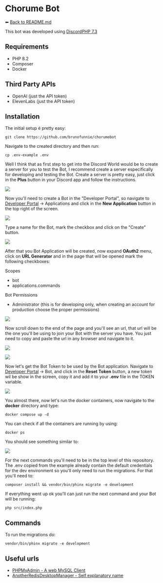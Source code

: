 # Chorume Bot

⬅ [Back to README.md](../README.md)

This bot was developed using [DiscordPHP 7.3](https://github.com/discord-php/DiscordPHP)

##  Requirements

- PHP 8.2
- Composer
- Docker

##  Third Party APIs

- OpenAI (just the API token)
- ElevenLabs (just the API token)

##  Installation

The initial setup é pretty easy:

    git clone https://github.com/brunofunnie/chorumebot

Navigate to the created directory and then run:

	cp .env-example .env

Well I think that as first step to get into the Discord World would be to create a server for you to test the Bot, I recommend create a server especifically for developing and testing the Bot. Create a server is pretty easy, just click in the **Plus** button in your Discord app and follow the instructions.

![](https://github.com/brunofunnie/chorumebot/blob/main/docs/images/0.jpg?raw=true)

Now you'll need to create a Bot in the "Developer Portal", so navigate to [Developer Portal](https://discord.com/developers/applications) -> Applications and click in the **New Application** button in the top right of the screen.

![](https://github.com/brunofunnie/chorumebot/blob/main/docs/images/1.jpg?raw=true)

Type a name for the Bot, mark the checkbox and click on the "Create" button.

![](https://github.com/brunofunnie/chorumebot/blob/main/docs/images/2.jpg?raw=true)

After that you Bot Application will be created, now expand **OAuth2** menu, click on **URL Generator** and in the page that will be opened mark the following checkboxes:

Scopes
- bot
- applications.commands

Bot Permissions
- Administrator (this is for developing only, when creating an account for production choose the proper permissions)

![](https://github.com/brunofunnie/chorumebot/blob/main/docs/images/3.jpg?raw=true)

Now scroll down to the end of the page and you'll see an url, that url will be the one you'll be using to join your Bot with the server you have. You just need to copy and paste the url in any browser and navigate to it.

![](https://github.com/brunofunnie/chorumebot/blob/main/docs/images/4.jpg?raw=true)

![](https://github.com/brunofunnie/chorumebot/blob/main/docs/images/5.jpg?raw=true)

Now let's get the Bot Token to be used by the Bot application. Navigate to [Developer Portal](https://discord.com/developers/applications)  -> Bot, and click in the **Reset Token** button, a new token wil be show in the screen, copy it and add it to your **.env** file in the TOKEN variable.

![](https://github.com/brunofunnie/chorumebot/blob/main/docs/images/6.jpg?raw=true)

You almost there, now let's run the docker containers, now navigate to the **docker** directory and type:

	docker compose up -d

You can check if all the containers are running by using:

	docker ps

You should see something similar to:

![](https://github.com/brunofunnie/chorumebot/blob/main/docs/images/7.jpg?raw=true)

For the next commands you'll need to be in the top level of this repository. The .env copied from the example already contain the default credentials for the dev environment so you'll only need to run the migrations. For that you'll need to:

	composer install && vendor/bin/phinx migrate -e development

If everything went up ok you'll can just run the next command and your Bot will be running:

	php src/index.php

##  Commands

To run the migrations do:

	vendor/bin/phinx migrate -e development

## Useful urls

- [PHPMyAdmin - A web MySQL Client](http://127.0.0.1:8081)
- [AnotherRedisDesktopManager - Self explanatory name](https://github.com/qishibo/AnotherRedisDesktopManager)
